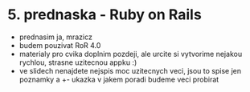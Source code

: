 # 5. prednaska - Ruby on Rails

* prednasim ja, mrazicz
* budem pouzivat RoR 4.0
* materialy pro cvika doplnim pozdeji, ale urcite si vytvorime nejakou
  rychlou, strasne uzitecnou appku :)
* ve slidech nenajdete nejspis moc uzitecnych veci, jsou to spise jen
  poznamky a +- ukazka v jakem poradi budeme veci probirat
